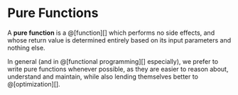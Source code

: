 # Pure Functions

A __pure function__ is a @[function][] which performs no side effects, and whose
return value is determined entirely based on its input parameters and nothing else.

In general (and in @[functional programming][] especially), we prefer to write pure
functions whenever possible, as they are easier to reason about, understand and
maintain, while also lending themselves better to @[optimization][].
